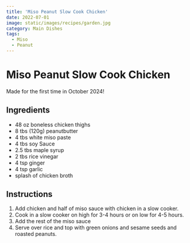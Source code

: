 ```yaml
---
title: 'Miso Peanut Slow Cook Chicken'
date: 2022-07-01
image: static/images/recipes/garden.jpg
category: Main Dishes
tags: 
  - Miso
  - Peanut
---
```



# Miso Peanut Slow Cook Chicken

Made for the first time in October 2024!
  
## Ingredients
- 48 oz boneless chicken thighs
- 8 tbs (120g) peanutbutter
- 4 tbs white miso paste
- 4 tbs soy Sauce
- 2.5 tbs maple syrup
- 2 tbs rice vinegar
- 4 tsp ginger
- 4 tsp garlic
- splash of chicken broth

## Instructions
1. Add chicken and half of miso sauce with chicken in a slow cooker.
2. Cook in a slow cooker on high for 3-4 hours or on low for 4-5 hours.
3. Add the rest of the miso sauce
4. Serve over rice and top with green onions and sesame seeds and roasted peanuts.






